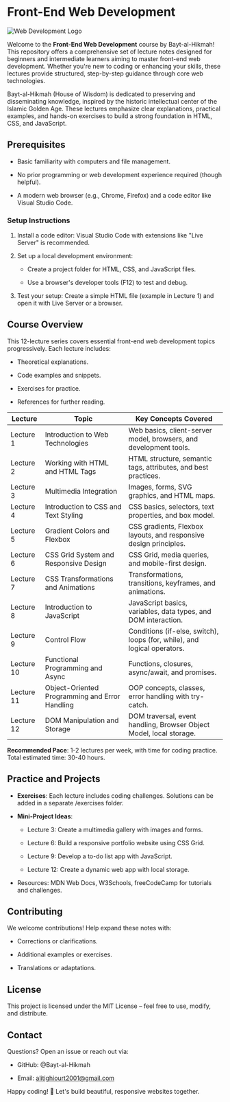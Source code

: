 # Front-End Web Development

![Web Development Logo](https://upload.wikimedia.org/wikipedia/commons/thumb/6/61/HTML5_logo_and_wordmark.svg/256px-HTML5_logo_and_wordmark.svg.png)

Welcome to the **Front-End Web Development** course by Bayt-al-Hikmah! This repository offers a comprehensive set of lecture notes designed for beginners and intermediate learners aiming to master front-end web development. Whether you're new to coding or enhancing your skills, these lectures provide structured, step-by-step guidance through core web technologies.

Bayt-al-Hikmah (House of Wisdom) is dedicated to preserving and disseminating knowledge, inspired by the historic intellectual center of the Islamic Golden Age. These lectures emphasize clear explanations, practical examples, and hands-on exercises to build a strong foundation in HTML, CSS, and JavaScript.

## Prerequisites

- Basic familiarity with computers and file management.
    
- No prior programming or web development experience required (though helpful).
    
- A modern web browser (e.g., Chrome, Firefox) and a code editor like Visual Studio Code.
    

### Setup Instructions

1. Install a code editor: Visual Studio Code with extensions like "Live Server" is recommended.
    
2. Set up a local development environment:
    
    - Create a project folder for HTML, CSS, and JavaScript files.
        
    - Use a browser's developer tools (F12) to test and debug.
        
3. Test your setup: Create a simple HTML file (example in Lecture 1) and open it with Live Server or a browser.
    

## Course Overview

This 12-lecture series covers essential front-end web development topics progressively. Each lecture includes:

- Theoretical explanations.
    
- Code examples and snippets.
    
- Exercises for practice.
    
- References for further reading.
    


| Lecture    | Topic                                          | Key Concepts Covered                                                     |
| ---------- | ---------------------------------------------- | ------------------------------------------------------------------------ |
| Lecture 1  | Introduction to Web Technologies               | Web basics, client-server model, browsers, and development tools.        |
| Lecture 2  | Working with HTML and HTML Tags                | HTML structure, semantic tags, attributes, and best practices.           |
| Lecture 3  | Multimedia Integration                         | Images, forms, SVG graphics, and HTML maps.                              |
| Lecture 4  | Introduction to CSS and Text Styling           | CSS basics, selectors, text properties, and box model.                   |
| Lecture 5  | Gradient Colors and Flexbox                    | CSS gradients, Flexbox layouts, and responsive design principles.        |
| Lecture 6  | CSS Grid System and Responsive Design          | CSS Grid, media queries, and mobile-first design.                        |
| Lecture 7  | CSS Transformations and Animations             | Transformations, transitions, keyframes, and animations.                 |
| Lecture 8  | Introduction to JavaScript                     | JavaScript basics, variables, data types, and DOM interaction.           |
| Lecture 9  | Control Flow                                   | Conditions (if-else, switch), loops (for, while), and logical operators. |
| Lecture 10 | Functional Programming and Async               | Functions, closures, async/await, and promises.                          |
| Lecture 11 | Object-Oriented Programming and Error Handling | OOP concepts, classes, error handling with try-catch.                    |
| Lecture 12 | DOM Manipulation and Storage                   | DOM traversal, event handling, Browser Object Model, local storage.      |

**Recommended Pace**: 1-2 lectures per week, with time for coding practice. Total estimated time: 30-40 hours.


## Practice and Projects

- **Exercises**: Each lecture includes coding challenges. Solutions can be added in a separate /exercises folder.
    
- **Mini-Project Ideas**:
    
    - Lecture 3: Create a multimedia gallery with images and forms.
        
    - Lecture 6: Build a responsive portfolio website using CSS Grid.
        
    - Lecture 9: Develop a to-do list app with JavaScript.
        
    - Lecture 12: Create a dynamic web app with local storage.
        
- Resources: MDN Web Docs, W3Schools, freeCodeCamp for tutorials and challenges.
    

## Contributing

We welcome contributions! Help expand these notes with:

- Corrections or clarifications.
    
- Additional examples or exercises.
    
- Translations or adaptations.
    

## License

This project is licensed under the MIT License – feel free to use, modify, and distribute.


## Contact

Questions? Open an issue or reach out via:

- GitHub: @Bayt-al-Hikmah
    
- Email: alitighiourt2001@gmail.com
    

Happy coding! 🚀 Let's build beautiful, responsive websites together.
